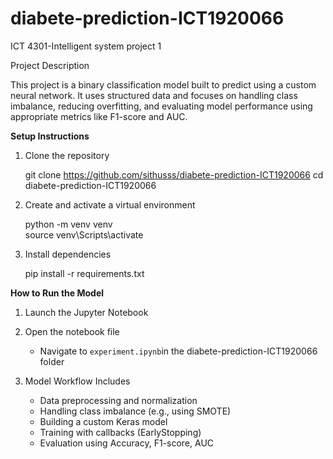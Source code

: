 # diabete-prediction-ICT1920066
ICT 4301-Intelligent system project 1

Project Description

This project is a binary classification model built to predict using a custom neural network. It uses structured data and focuses on handling class imbalance, reducing overfitting, and evaluating model performance using appropriate metrics like F1-score and AUC.

**Setup Instructions**

1. Clone the repository

   git clone https://github.com/sithusss/diabete-prediction-ICT1920066
   cd diabete-prediction-ICT1920066
 

2. Create and activate a virtual environment

   python -m venv venv  
   source venv\Scripts\activate  

3. Install dependencies

   pip install -r requirements.txt  
   
**How to Run the Model**

1. Launch the Jupyter Notebook

2. Open the notebook file

   * Navigate to `experiment.ipynb`in the diabete-prediction-ICT1920066 folder


3. Model Workflow Includes

   * Data preprocessing and normalization
   * Handling class imbalance (e.g., using SMOTE)
   * Building a custom Keras model
   * Training with callbacks (EarlyStopping)
   * Evaluation using Accuracy, F1-score, AUC


